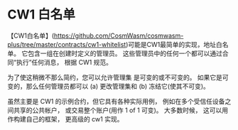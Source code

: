 # CW1 白名单

【CW1白名单】(https://github.com/CosmWasm/cosmwasm-plus/tree/master/contracts/cw1-whitelist)可能是CW1最简单的实现，地址白名单。
它包含一组在创建时定义的管理员。
这些管理员中的任何一个都可以通过合同“执行”任何消息，
根据 CW1 规范。

为了使这稍微不那么简约，您可以允许管理集
是可变的或不可变的。 如果它是可变的，那么任何管理员都可以
(a) 更改管理集和 (b) 冻结它(使其不可变)。

虽然主要是 CW1 的示例合约，但它具有各种实际用例，
例如在多个受信任设备之间共享的公共帐户，
或交易整个账户(用作 1 of 1 可变)。 大多数时候，
这可以用作构建自己的框架，
更高级的 cw1 实现。
